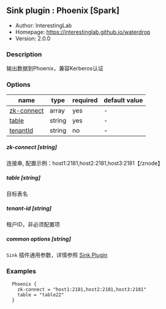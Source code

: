 ## Sink plugin : Phoenix [Spark]

* Author: InterestingLab
* Homepage: https://interestinglab.github.io/waterdrop
* Version: 2.0.0

### Description

输出数据到Phoenix，兼容Kerberos认证

### Options

| name | type | required | default value |
| --- | --- | --- | --- |
| [zk-connect](#zk-connect-string) | array | yes | - |
| [table](#table-string) | string | yes | - |
| [tenantId](#tenant-id-string) | string | no | - |

##### zk-connect [string]

连接串, 配置示例：host1:2181,host2:2181,host3:2181【/znode】

##### table [string]

目标表名

##### tenant-id [string]

租户ID，非必须配置项

##### common options [string]

`Sink` 插件通用参数，详情参照 [Sink Plugin](/zh-cn/v2/spark/configuration/sink-plugins/)


### Examples

```
  Phoenix {
    zk-connect = "host1:2181,host2:2181,host3:2181"
    table = "table22"
  }
```
